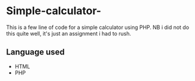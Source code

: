 # Simple-calculator-
This is a few line of code for a simple calculator using PHP.
NB i did not do this quite well, it's just an assignment i had to rush.

## Language used
* HTML
* PHP
